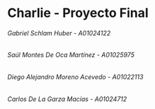 # Charlie - Proyecto Final
###### Gabriel Schlam Huber - A01024122
###### Saúl Montes De Oca Martínez - A01025975
###### Diego Alejandro Moreno Acevedo - A01022113
###### Carlos De La Garza Macías - A01024712

